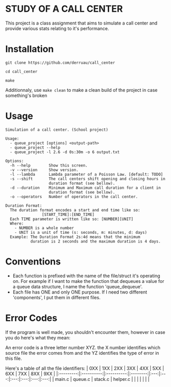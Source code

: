 # STUDY OF A CALL CENTER

This project is a class assignment that aims to simulate a call center and provide various stats relating to it's performance.

# Installation

```shell
git clone https://github.com/derruau/call_center

cd call_center

make
```

Additionnaly, use ``make clean`` to make a clean build of the project in case something's broken

# Usage

```
Simulation of a call center. (School project)

Usage:
  - queue_project [options] <output-path>
  - queue_project --help
  - queue_project -l 2.6 -d 0s:30m -o 6 output.txt

Options:
  -h --help        Show this screen.
  -v --version     Show version.
  -l --lambda      Lambda parameter of a Poisson Law. [default: TODO]
  -s --shift       The call centers shift opening and closing hours in 
                   duration format (see bellow).
  -d --duration    Minimum and Maximum call duration for a client in 
                   duration format (see bellow).
  -o --operators   Number of operators in the call center.

Duration Format:
  The duration format encodes a start and end time like so:
                [START_TIME]:[END_TIME]
  Each TIME parameter is written like so: [NUMBER][UNIT]
  Where:
    - NUMBER is a whole number
    - UNIT is a unit of time (s: seconds, m: minutes, d: days)
  Example: The Duration Format 2s:4d means that the minimum 
           duration is 2 seconds and the maximum duration is 4 days.
```


# Conventions

- Each function is prefixed with the name of the file/struct it's operating on. For example if I want to make the function that dequeues a value for a queue data structure, I name the function 'queue_dequeue'.
- Each file has ONE and only ONE purpose. If I need two different 'components', I put them in different files.

# Error Codes

If the program is well made, you shouldn't encounter them, however in case you do here's what they mean:

An error code is a three letter number XYZ. the X number identifies which source file the error comes from and the YZ identifies the type of error in this file.

Here's a table of all the file identifiers:
|    0XX    |     1XX    |     2XX    |    3XX   | 4XX | 5XX | 6XX | 7XX | 8XX | 9XX |
|:---------:|:----------:|:----------:|:--------:|:---:|:---:|:---:|:---:|:---:|:---:|
|   main.c  |   queue.c  |   stack.c  | helper.c |     |     |     |     |     |     | 
